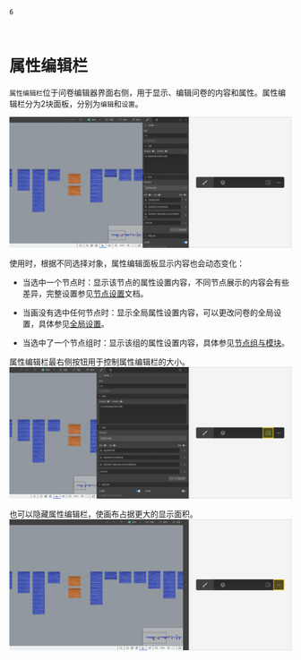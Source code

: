 ```index
6
```
```tag

```
```summary

```
# 属性编辑栏

`属性编辑栏`位于问卷编辑器界面右侧，用于显示、编辑问卷的内容和属性。属性编辑栏分为2块面板，分别为`编辑`和`设置`。

<img src='../../assets/snapshots/sidebar/normal.png'>

使用时，根据不同选择对象，属性编辑面板显示内容也会动态变化：
+ 当选中一个节点时：显示该节点的属性设置内容，不同节点展示的内容会有些差异，完整设置参见[节点设置](../node-setting/concept.md)文档。

+ 当画没有选中任何节点时：显示全局属性设置内容，可以更改问卷的全局设置，具体参见[全局设置](./global-setting.md)。

+ 当选中了一个节点组时：显示该组的属性设置内容，具体参见[节点组与模块](../groups/concept.md)。

属性编辑栏最右侧按钮用于控制属性编辑栏的大小。
<img src='../../assets/snapshots/sidebar/double.png'>

也可以隐藏属性编辑栏，使画布占据更大的显示面积。
<img src='../../assets/snapshots/sidebar/no-sidebar.png'>




